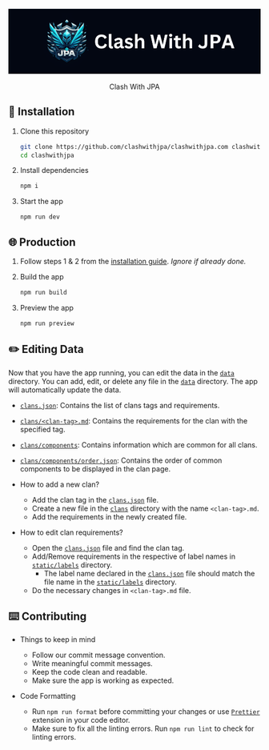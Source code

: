 <div align="center">

![JPA](./assets/jpa.png)

Clash With JPA

</div>

## 🚀 Installation

1. Clone this repository
    ```sh
    git clone https://github.com/clashwithjpa/clashwithjpa.com clashwithjpa
    cd clashwithjpa
    ```

2. Install dependencies
    ```sh
    npm i
    ```

3. Start the app
    ```sh
    npm run dev
    ```

## 🌐 Production

1. Follow steps 1 & 2 from the [installation guide](#-installation). _Ignore if already done._

2. Build the app
    ```sh
    npm run build
    ```

3. Preview the app
    ```sh
    npm run preview
    ```

## ✏️ Editing Data

Now that you have the app running, you can edit the data in the [`data`](./data/) directory. You can add, edit, or delete any file in the [`data`](./data/) directory. The app will automatically update the data.
- [`clans.json`](./data/clans.json): Contains the list of clans tags and requirements.
- [`clans/<clan-tag>.md`](./data/clans/): Contains the requirements for the clan with the specified tag.
- [`clans/components`](./data/clans/components/): Contains information which are common for all clans.
- [`clans/components/order.json`](./data/clans/components/order.json): Contains the order of common components to be displayed in the clan page.

- How to add a new clan?
    - Add the clan tag in the [`clans.json`](./data/clans.json) file.
    - Create a new file in the [`clans`](./data/clans/) directory with the name `<clan-tag>.md`.
    - Add the requirements in the newly created file.

- How to edit clan requirements?
    - Open the [`clans.json`](./data/clans.json) file and find the clan tag.
    - Add/Remove requirements in the respective of label names in [`static/labels`](./static/labels/) directory.
        - The label name declared in the [`clans.json`](./data/clans.json) file should match the file name in the [`static/labels`](./static/labels/) directory.
    - Do the necessary changes in `<clan-tag>.md` file.

## ⌨️ Contributing

- Things to keep in mind
    - Follow our commit message convention.
    - Write meaningful commit messages.
    - Keep the code clean and readable.
    - Make sure the app is working as expected.

- Code Formatting
    - Run `npm run format` before committing your changes or use [`Prettier`](https://prettier.io/) extension in your code editor.
    - Make sure to fix all the linting errors. Run `npm run lint` to check for linting errors.
